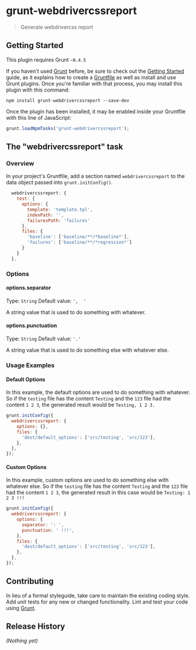 # grunt-webdrivercssreport

> Generate webdrivercss report

## Getting Started
This plugin requires Grunt `~0.4.5`

If you haven't used [Grunt](http://gruntjs.com/) before, be sure to check out the [Getting Started](http://gruntjs.com/getting-started) guide, as it explains how to create a [Gruntfile](http://gruntjs.com/sample-gruntfile) as well as install and use Grunt plugins. Once you're familiar with that process, you may install this plugin with this command:

```shell
npm install grunt-webdrivercssreport --save-dev
```

Once the plugin has been installed, it may be enabled inside your Gruntfile with this line of JavaScript:

```js
grunt.loadNpmTasks('grunt-webdrivercssreport');
```

## The "webdrivercssreport" task

### Overview
In your project's Gruntfile, add a section named `webdrivercssreport` to the data object passed into `grunt.initConfig()`.

```js
  webdrivercssreport: {
    test: {
      options: {
        template: 'template.tpl',
        indexPath: '',
        failuresPath: 'failures'
      },
      files: {
        'baseline': ['baseline/**/*baseline*'],
        'failures': ['baseline/**/*regression*']
      }
    }
  },
```

### Options

#### options.separator
Type: `String`
Default value: `',  '`

A string value that is used to do something with whatever.

#### options.punctuation
Type: `String`
Default value: `'.'`

A string value that is used to do something else with whatever else.

### Usage Examples

#### Default Options
In this example, the default options are used to do something with whatever. So if the `testing` file has the content `Testing` and the `123` file had the content `1 2 3`, the generated result would be `Testing, 1 2 3.`

```js
grunt.initConfig({
  webdrivercssreport: {
    options: {},
    files: {
      'dest/default_options': ['src/testing', 'src/123'],
    },
  },
});
```

#### Custom Options
In this example, custom options are used to do something else with whatever else. So if the `testing` file has the content `Testing` and the `123` file had the content `1 2 3`, the generated result in this case would be `Testing: 1 2 3 !!!`

```js
grunt.initConfig({
  webdrivercssreport: {
    options: {
      separator: ': ',
      punctuation: ' !!!',
    },
    files: {
      'dest/default_options': ['src/testing', 'src/123'],
    },
  },
});
```

## Contributing
In lieu of a formal styleguide, take care to maintain the existing coding style. Add unit tests for any new or changed functionality. Lint and test your code using [Grunt](http://gruntjs.com/).

## Release History
_(Nothing yet)_
